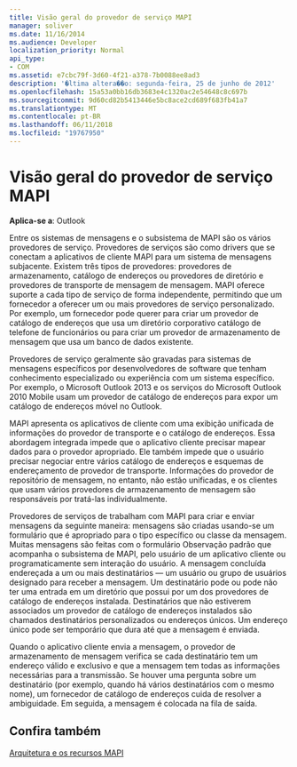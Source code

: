 ```yaml
---
title: Visão geral do provedor de serviço MAPI
manager: soliver
ms.date: 11/16/2014
ms.audience: Developer
localization_priority: Normal
api_type:
- COM
ms.assetid: e7cbc79f-3d60-4f21-a378-7b0088ee8ad3
description: '�ltima altera��o: segunda-feira, 25 de junho de 2012'
ms.openlocfilehash: 15a53a0bb16db3683e4c1320ac2e54648c8c697b
ms.sourcegitcommit: 9d60cd82b5413446e5bc8ace2cd689f683fb41a7
ms.translationtype: MT
ms.contentlocale: pt-BR
ms.lasthandoff: 06/11/2018
ms.locfileid: "19767950"
---
```

# <a name="mapi-service-provider-overview"></a>Visão geral do provedor de serviço MAPI

  
  
**Aplica-se a**: Outlook 
  
Entre os sistemas de mensagens e o subsistema de MAPI são os vários provedores de serviço. Provedores de serviços são como drivers que se conectam a aplicativos de cliente MAPI para um sistema de mensagens subjacente. Existem três tipos de provedores: provedores de armazenamento, catálogo de endereços ou provedores de diretório e provedores de transporte de mensagem de mensagem. MAPI oferece suporte a cada tipo de serviço de forma independente, permitindo que um fornecedor a oferecer um ou mais provedores de serviço personalizado. Por exemplo, um fornecedor pode querer para criar um provedor de catálogo de endereços que usa um diretório corporativo catálogo de telefone de funcionários ou para criar um provedor de armazenamento de mensagem que usa um banco de dados existente.
  
Provedores de serviço geralmente são gravadas para sistemas de mensagens específicos por desenvolvedores de software que tenham conhecimento especializado ou experiência com um sistema específico. Por exemplo, o Microsoft Outlook 2013 e os serviços do Microsoft Outlook 2010 Mobile usam um provedor de catálogo de endereços para expor um catálogo de endereços móvel no Outlook. 
  
MAPI apresenta os aplicativos de cliente com uma exibição unificada de informações do provedor de transporte e o catálogo de endereços. Essa abordagem integrada impede que o aplicativo cliente precisar mapear dados para o provedor apropriado. Ele também impede que o usuário precisar negociar entre vários catálogo de endereços e esquemas de endereçamento de provedor de transporte. Informações do provedor de repositório de mensagem, no entanto, não estão unificadas, e os clientes que usam vários provedores de armazenamento de mensagem são responsáveis por tratá-las individualmente.
  
Provedores de serviços de trabalham com MAPI para criar e enviar mensagens da seguinte maneira: mensagens são criadas usando-se um formulário que é apropriado para o tipo específico ou classe da mensagem. Muitas mensagens são feitas com o formulário Observação padrão que acompanha o subsistema de MAPI, pelo usuário de um aplicativo cliente ou programaticamente sem interação do usuário. A mensagem concluída endereçada a um ou mais destinatários — um usuário ou grupo de usuários designado para receber a mensagem. Um destinatário pode ou pode não ter uma entrada em um diretório que possui por um dos provedores de catálogo de endereços instalada. Destinatários que não estiverem associados um provedor de catálogo de endereços instalados são chamados destinatários personalizados ou endereços únicos. Um endereço único pode ser temporário que dura até que a mensagem é enviada. 
  
Quando o aplicativo cliente envia a mensagem, o provedor de armazenamento de mensagem verifica se cada destinatário tem um endereço válido e exclusivo e que a mensagem tem todas as informações necessárias para a transmissão. Se houver uma pergunta sobre um destinatário (por exemplo, quando há vários destinatários com o mesmo nome), um fornecedor de catálogo de endereços cuida de resolver a ambiguidade. Em seguida, a mensagem é colocada na fila de saída. 
  
## <a name="see-also"></a>Confira também



[Arquitetura e os recursos MAPI](mapi-features-and-architecture.md)

